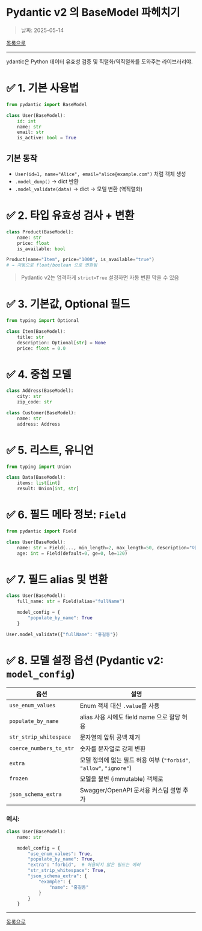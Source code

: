 # Pydantic v2 의 BaseModel 파헤치기

> 날짜: 2025-05-14

[목록으로](https://shiwoo-park.github.io/blog)

---

ydantic은 Python 데이터 유효성 검증 및 직렬화/역직렬화를 도와주는 라이브러리야.


# ✅ 1. 기본 사용법

```python
from pydantic import BaseModel

class User(BaseModel):
    id: int
    name: str
    email: str
    is_active: bool = True
```

## 기본 동작

- `User(id=1, name="Alice", email="alice@example.com")` 처럼 객체 생성
- `.model_dump()` → dict 반환
- `.model_validate(data)` → dict → 모델 변환 (역직렬화)


# ✅ 2. 타입 유효성 검사 + 변환

```python
class Product(BaseModel):
    name: str
    price: float
    is_available: bool
```

```python
Product(name="Item", price="1000", is_available="true")
# → 자동으로 float/boolean 으로 변환됨
```

> Pydantic v2는 엄격하게 `strict=True` 설정하면 자동 변환 막을 수 있음


# ✅ 3. 기본값, Optional 필드

```python
from typing import Optional

class Item(BaseModel):
    title: str
    description: Optional[str] = None
    price: float = 0.0
```


# ✅ 4. 중첩 모델

```python
class Address(BaseModel):
    city: str
    zip_code: str

class Customer(BaseModel):
    name: str
    address: Address
```


# ✅ 5. 리스트, 유니언

```python
from typing import Union

class Data(BaseModel):
    items: list[int]
    result: Union[int, str]
```


# ✅ 6. 필드 메타 정보: `Field`

```python
from pydantic import Field

class User(BaseModel):
    name: str = Field(..., min_length=2, max_length=50, description="이름")
    age: int = Field(default=0, ge=0, le=120)
```


# ✅ 7. 필드 alias 및 변환

```python
class User(BaseModel):
    full_name: str = Field(alias="fullName")

    model_config = {
        "populate_by_name": True
    }

User.model_validate({"fullName": "홍길동"})
```


# ✅ 8. 모델 설정 옵션 (Pydantic v2: `model_config`)

| 옵션                    | 설명                                                                |
| ----------------------- | ------------------------------------------------------------------- |
| `use_enum_values`       | Enum 객체 대신 `.value`를 사용                                      |
| `populate_by_name`      | alias 사용 시에도 field name 으로 할당 허용                         |
| `str_strip_whitespace`  | 문자열의 앞뒤 공백 제거                                             |
| `coerce_numbers_to_str` | 숫자를 문자열로 강제 변환                                           |
| `extra`                 | 모델 정의에 없는 필드 허용 여부 (`"forbid"`, `"allow"`, `"ignore"`) |
| `frozen`                | 모델을 불변 (immutable) 객체로                                      |
| `json_schema_extra`     | Swagger/OpenAPI 문서용 커스텀 설명 추가                             |


### 예시:

```python
class User(BaseModel):
    name: str

    model_config = {
        "use_enum_values": True,
        "populate_by_name": True,
        "extra": "forbid",  # 허용되지 않은 필드는 에러
        "str_strip_whitespace": True,
        "json_schema_extra": {
            "example": {
                "name": "홍길동"
            }
        }
    }
```

---

[목록으로](https://shiwoo-park.github.io/blog)
